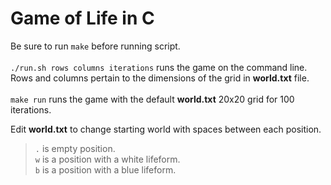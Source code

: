 # Game of Life in C

Be sure to run `make` before running script.<br><br>
`./run.sh rows columns iterations` runs the game on the command line. Rows and columns pertain to the dimensions of the grid in __world.txt__ file.<br><br>
`make run` runs the game with the default __world.txt__ 20x20 grid for 100 iterations.

Edit __world.txt__ to change starting world with spaces between each position.<br>

>``.`` is empty position.<br>
>``w`` is a position with a white lifeform.<br>
>``b`` is a position with a blue lifeform.<br>
